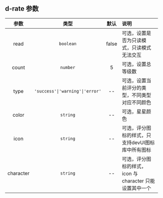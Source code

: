 ## d-rate 参数

|   参数    |   类型    | 默认  | 说明                                                         |
| :-------: | :-------: | :---: | :----------------------------------------------------------- |
|   read    | `boolean` | false | 可选，设置是否为只读模式，只读模式无法交互               |
|   count   | `number`  |   5   | 可选，设置总等级数                                         |
|   type   | `'success'\|'warning'\|'error'`  |   --  | 可选，设置当前评分的类型，不同类型对应不同颜色                                         |
|   color   | `string`  |  --   | 可选，星星颜色                                           |
|   icon    | `string`  |  --   | 可选，评分图标的样式，只支持devUI图标库中所有图标             |
| character | `string`  |  --   | 可选，评分图标的样式，icon 与 character 只能设置其中一个 |
